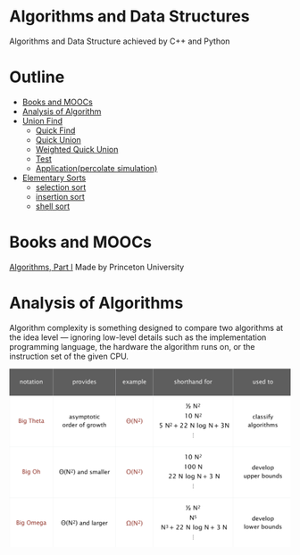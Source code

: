 # Algorithms and Data Structures
Algorithms and Data Structure achieved by C++ and Python

# Outline
- [Books and MOOCs](#books-and-moocs)
- [Analysis of Algorithm](#analysis-of-algorithms)
- [Union Find](./Union%20Find/Union%20Find.md)
	- [Quick Find](./Union%20Find/Union%20Find.md#quick-find)
	- [Quick Union](./Union%20Find/Union%20Find.md#quick-union)
	- [Weighted Quick Union](./Union%20Find/Union%20Find.md#weighted-quick-union)
	- [Test](./Union%20Find/Union%20Find.md#test)
	- [Application(percolate simulation)](./Union%20Find/Union%20Find.md#applicationpercolate-simulation)
- [Elementary Sorts](./Elementary%20Sorts/Elementary%20Sorts.md)
	- [selection sort](./Elementary%20Sorts/Elementary%20Sorts.md/#selection-sort)
	- [insertion sort](./Elementary%20Sorts/Elementary%20Sorts.md/#insertion-sort)
	- [shell sort](./Elementary%20Sorts/Elementary%20Sorts.md/#shell-sort)

# Books and MOOCs
[Algorithms, Part I](https://www.coursera.org/learn/algorithms-part1) Made by Princeton University

# Analysis of Algorithms
Algorithm complexity is something designed to compare two algorithms at the idea level — ignoring low-level details such as the implementation programming language, the hardware the algorithm runs on, or the instruction set of the given CPU.

![](./img/commonly-used%20notations.png)
